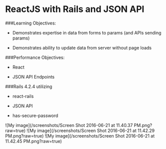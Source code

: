 # ReactJS with Rails and JSON API

###Learning Objectives:

* Demonstrates expertise in data from forms to params (and APIs sending params)

* Demonstrates ability to update data from server without page loads

###Performance Objectives:

* React

* JSON API Endpoints

###Rails 4.2.4 utilizing

* react-rails

* JSON API

* has-secure-password

![My image](/screenshots/Screen Shot 2016-06-21 at 11.40.37 PM.png?raw=true)
![My image](/screenshots/Screen Shot 2016-06-21 at 11.42.29 PM.png?raw=true)
![My image](/screenshots/Screen Shot 2016-06-21 at 11.42.45 PM.png?raw=true)
